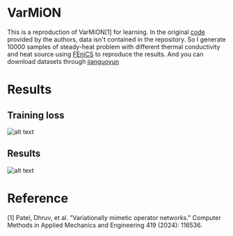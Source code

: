 # VarMiON
This is a reproduction of VarMiON[1] for learning. 
In the original [code](https://github.com/dhruvpatel108/VarMiON) provided by the authors, data isn't contained in the repository. So I generate 10000 samples of steady-heat problem with different thermal conductivity and heat source using [FEniCS](https://fenicsproject.org/) to reproduce the results.
And you can download datasets through [jianguoyun](https://www.jianguoyun.com/c/sd/1a29efc/39d67d926c514f33#from=https%3A%2F%2Fwww.jianguoyun.com%2Fc%2Fsd%2F1a29efc%2F39d67d926c514f33)

# Results
## Training loss
![alt text](image-1.png)
## Results
![alt text](image.png)

# Reference
[1] Patel, Dhruv, et al. "Variationally mimetic operator networks." Computer Methods in Applied Mechanics and Engineering 419 (2024): 116536.

